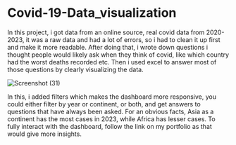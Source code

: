 # Covid-19-Data_visualization

In this project, i got data from an online source, real covid data from 2020-2023, it was a raw data and had a lot of errors, so i had to clean it up first and make it more readable. After doing that, i wrote down questions i thought people would likely ask when they think of covid, like which country had the worst deaths recorded etc. Then i used excel to answer most of those questions by clearly visualizing the data.

![Screenshot (31)](https://github.com/Ikanabasi/Covid-19-Data_visualization/assets/116980575/2ac9bcda-8b00-46a7-b14f-44590f2f92f1)

In this, i added filters which makes the dashboard more responsive, you could either filter by year or continent, or both, and get answers to questions that have always been asked.
For an obvious facts, Asia as a continent has the most cases in 2023, while Africa has lesser cases. To fully interact with the dashboard, follow the link on my portfolio as that would give more insights.

